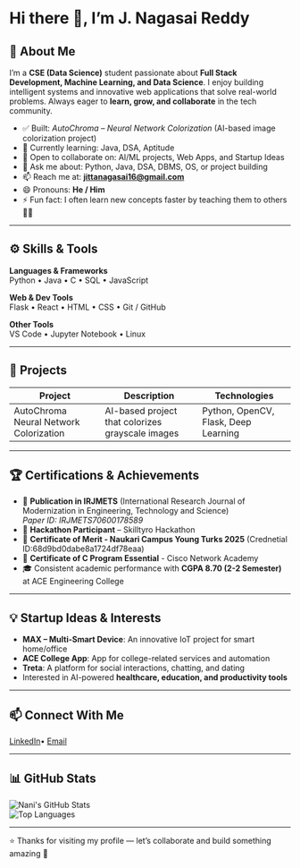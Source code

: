 # Hi there 👋, I’m J. Nagasai Reddy  

## 🎯 About Me  
I’m a **CSE (Data Science)** student passionate about **Full Stack Development, Machine Learning, and Data Science**. I enjoy building intelligent systems and innovative web applications that solve real-world problems. Always eager to **learn, grow, and collaborate** in the tech community.  

- ✅ Built: *AutoChroma – Neural Network Colorization* (AI-based image colorization project)  
- 🌱 Currently learning:  Java, DSA, Aptitude  
- 👯 Open to collaborate on: AI/ML projects, Web Apps, and Startup Ideas  
- 💬 Ask me about: Python, Java, DSA, DBMS, OS, or project building  
- 📫 Reach me at: **jittanagasai16@gmail.com**  
- 😄 Pronouns: **He / Him**  
- ⚡ Fun fact: I often learn new concepts faster by teaching them to others 👨‍🏫  

---

## ⚙️ Skills & Tools  

**Languages & Frameworks**  
Python • Java • C • SQL • JavaScript   

**Web & Dev Tools**  
Flask • React • HTML • CSS • Git / GitHub  

**Other Tools**  
VS Code • Jupyter Notebook • Linux  

---

## 🚀 Projects  

| Project | Description | Technologies |
|---|---|---|
| AutoChroma Neural Network Colorization | AI-based project that colorizes grayscale images | Python, OpenCV, Flask, Deep Learning |

---

## 🏆 Certifications & Achievements  

- 📜 **Publication in IRJMETS** (International Research Journal of Modernization in Engineering, Technology and Science)  
  *Paper ID: IRJMETS70600178589*  
- 🥇 **Hackathon Participant** – Skilltyro Hackathon
- 🥇 **Certificate of Merit - Naukari Campus Young Turks 2025** (Crednetial ID:68d9bd0dabe8a1724df78eaa)
- 🥇 **Certificate of C Program Essential** - Cisco Network Academy 
- 🎓 Consistent academic performance with **CGPA 8.70 (2-2 Semester)** at ACE Engineering College

---

## 💡 Startup Ideas & Interests  

- **MAX – Multi-Smart Device**: An innovative IoT project for smart home/office  
- **ACE College App**: App for college-related services and automation  
- **Treta**: A platform for social interactions, chatting, and dating  
- Interested in AI-powered **healthcare, education, and productivity tools**  

---

## 📫 Connect With Me  
[LinkedIn](www.linkedin.com/in/jitta-nagasai-reddy-6064802b8)• [Email](mailto:jittanagasai16@gmail.com)  

---

## 📊 GitHub Stats  

![Nani's GitHub Stats](https://github-readme-stats.vercel.app/api?username=Nagasai16&show_icons=true&theme=tokyonight)  
![Top Languages](https://github-readme-stats.vercel.app/api/top-langs/?username=Nagasai16&layout=compact&theme=tokyonight)  

---

⭐ Thanks for visiting my profile — let’s collaborate and build something amazing 🚀
